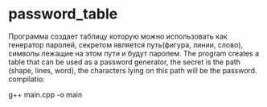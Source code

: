 # password_table

Программа создает таблицу которую можно использовать как генератор паролей, секретом является путь(фигура, линии, слово), символы лежащие на этом пути и будут паролем.
The program creates a table that can be used as a password generator, the secret is the path (shape, lines, word), the characters lying on this path will be the password.
compilatio:

g++ main.cpp -o main


